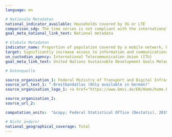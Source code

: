 ```yaml
---
language: en

# Nationale Metadaten
national_indicator_available: Households covered by 3G or LTE
comparison_sdg: The time series is not compliant with the international metadata description.
goal_meta_national_link_text: National metadata

# Globale Metadaten
indicator_name: Proportion of population covered by a mobile network, by technology
target: Significantly increase access to information and communications technology and strive to provide universal and affordable access to the Internet in least developed countries by 2020
un_custodian_agency: International Telecommunication Union (ITU)
goal_meta_link_text: United Nations Sustainable Development Goals Metadata

# Datenquelle

source_organisation_1: Federal Ministry of Transport and Digital Infrastructure (BMVI)
source_url_text_1: "-Breitbandatlas (Only available in German)"
source_organisation_logo_1: <a href="https://www.bmvi.de/EN/Home/home.html"><img src="https://g205sdgs.github.io/sdg-indicators/public/LogosEn/bmvi.png" alt="Logo BMVI” /></a>

source_organisation_2:
source_url_2:

computation_units:  "&copy; Federal Statistical Office (Destatis), 2019"

# Nicht ändern!
national_geographical_coverage: Total
---
```

